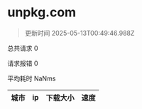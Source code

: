 
  # unpkg.com

  > 更新时间 2025-05-13T00:49:46.988Z
  
  总共请求 0

  请求报错 0

  平均耗时 NaNms

|城市|ip|下载大小|速度|
|-----|----------|---|---|

  
